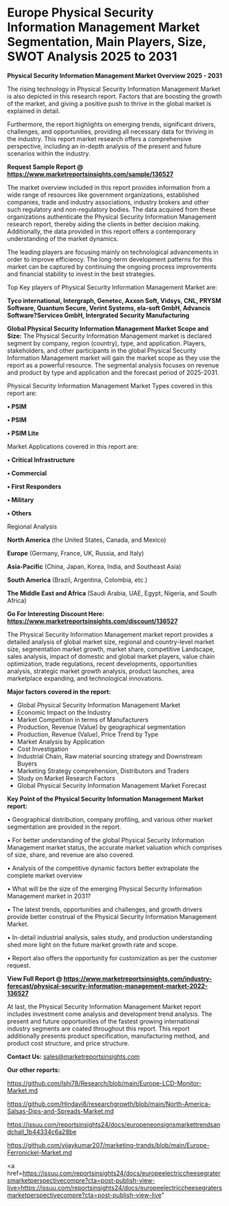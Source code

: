 # Europe Physical Security Information Management Market Segmentation, Main Players, Size, SWOT Analysis 2025 to 2031

<Strong> Physical Security Information Management Market Overview 2025 - 2031</strong>

The rising technology in Physical Security Information Management Market is also depicted in this research report. Factors that are boosting the growth of the market, and giving a positive push to thrive in the global market is explained in detail.

Furthermore, the report highlights on emerging trends, significant drivers, challenges, and opportunities, providing all necessary data for thriving in the industry. This report market research offers a comprehensive perspective, including an in-depth analysis of the present and future scenarios within the industry.

<strong>Request Sample Report @ <a href=https://www.marketreportsinsights.com/sample/136527>https://www.marketreportsinsights.com/sample/136527</a></strong>

The market overview included in this report provides information from a wide range of resources like government organizations, established companies, trade and industry associations, industry brokers and other such regulatory and non-regulatory bodies. The data acquired from these organizations authenticate the Physical Security Information Management research report, thereby aiding the clients in better decision making. Additionally, the data provided in this report offers a contemporary understanding of the market dynamics.

The leading players are focusing mainly on technological advancements in order to improve efficiency. The long-term development patterns for this market can be captured by continuing the ongoing process improvements and financial stability to invest in the best strategies.

Top Key players of Physical Security Information Management Market are:

<strong>Tyco international, Intergraph, Genetec, Axxon Soft, Vidsys, CNL, PRYSM Software, Quantum Secure, Verint Systems, ela-soft GmbH, Advancis Software?Services GmbH, Intergrated Security Manufacturing</strong>

<strong><b>Global Physical Security Information Management Market Scope and Size:</b></strong>
The Physical Security Information Management market is declared segment by company, region (country), type, and application. Players, stakeholders, and other participants in the global Physical Security Information Management market will gain the market scope as they use the report as a powerful resource. The segmental analysis focuses on revenue and product by type and application and the forecast period of 2025-2031.

Physical Security Information Management Market Types covered in this report are:

<strong>• PSIM

• PSIM

• PSIM Lite</strong>

Market Applications covered in this report are:

<strong>• Critical Infrastructure

• Commercial

• First Responders

• Military

• Others</strong> 

Regional Analysis

<strong>North America</strong> (the United States, Canada, and Mexico)

<strong>Europe</strong> (Germany, France, UK, Russia, and Italy)

<strong>Asia-Pacific</strong> (China, Japan, Korea, India, and Southeast Asia)

<strong>South America</strong> (Brazil, Argentina, Colombia, etc.)

<strong>The Middle East and Africa</strong> (Saudi Arabia, UAE, Egypt, Nigeria, and South Africa)

<strong>Go For Interesting Discount Here: <a href=https://www.marketreportsinsights.com/discount/136527>https://www.marketreportsinsights.com/discount/136527</a></strong>

The Physical Security Information Management market report provides a detailed analysis of global market size, regional and country-level market size, segmentation market growth, market share, competitive Landscape, sales analysis, impact of domestic and global market players, value chain optimization, trade regulations, recent developments, opportunities analysis, strategic market growth analysis, product launches, area marketplace expanding, and technological innovations.

<strong><b>Major factors covered in the report:</b></strong>
<ul>
  <li>Global Physical Security Information Management Market </li>
  <li>Economic Impact on the Industry</li>
  <li>Market Competition in terms of Manufacturers</li>
  <li>Production, Revenue (Value) by geographical segmentation</li>
  <li>Production, Revenue (Value), Price Trend by Type</li>
  <li>Market Analysis by Application</li>
  <li>Cost Investigation</li>
  <li>Industrial Chain, Raw material sourcing strategy and Downstream Buyers</li>
  <li>Marketing Strategy comprehension, Distributors and Traders</li>
  <li>Study on Market Research Factors</li>
  <li>Global Physical Security Information Management Market Forecast</li>
</ul>

<strong><b>Key Point of the Physical Security Information Management Market report:</b></strong>

• Geographical distribution, company profiling, and various other market segmentation are provided in the report.

• For better understanding of the global Physical Security Information Management market status, the accurate market valuation which comprises of size, share, and revenue are also covered.

• Analysis of the competitive dynamic factors better extrapolate the complete market overview

• What will be the size of the emerging Physical Security Information Management market in 2031?

• The latest trends, opportunities and challenges, and growth drivers provide better construal of the Physical Security Information Management Market.

• In-detail industrial analysis, sales study, and production understanding shed more light on the future market growth rate and scope.

• Report also offers the opportunity for customization as per the customer request.

<strong><b>View Full Report @ <a href=https://www.marketreportsinsights.com/industry-forecast/physical-security-information-management-market-2022-136527>https://www.marketreportsinsights.com/industry-forecast/physical-security-information-management-market-2022-136527</a></b></strong>


At last, the Physical Security Information Management Market report includes investment come analysis and development trend analysis. The present and future opportunities of the fastest growing international industry segments are coated throughout this report. This report additionally presents product specification, manufacturing method, and product cost structure, and price structure.

<strong>Contact Us:</strong>
sales@marketreportsinsights.com

<strong>Our other reports:</strong>

<a href=https://github.com/Ishi78/Research/blob/main/Europe-LCD-Monitor-Market.md>https://github.com/Ishi78/Research/blob/main/Europe-LCD-Monitor-Market.md</a>

<a href=https://github.com/Hindavi8/researchgrowth/blob/main/North-America-Salsas-Dips-and-Spreads-Market.md>https://github.com/Hindavi8/researchgrowth/blob/main/North-America-Salsas-Dips-and-Spreads-Market.md</a>

<a href=https://issuu.com/reportsinsights24/docs/europeneonsignsmarkettrendsandchall_1b44334c6a28be>https://issuu.com/reportsinsights24/docs/europeneonsignsmarkettrendsandchall_1b44334c6a28be</a>

<a href=https://github.com/vijaykumar207/marketing-trands/blob/main/Europe-Ferronickel-Market.md>https://github.com/vijaykumar207/marketing-trands/blob/main/Europe-Ferronickel-Market.md</a>

<a href=https://issuu.com/reportsinsights24/docs/europeelectriccheesegratersmarketperspectivecompre?cta=post-publish-view-live>https://issuu.com/reportsinsights24/docs/europeelectriccheesegratersmarketperspectivecompre?cta=post-publish-view-live</a>"
